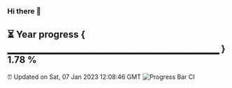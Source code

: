 ### Hi there 👋
⏳ Year progress { ▁▁▁▁▁▁▁▁▁▁▁▁▁▁▁▁▁▁▁▁▁▁▁▁▁▁▁▁▁▁ } 1.78 %
---
⏰ Updated on Sat, 07 Jan 2023 12:08:46 GMT
![Progress Bar CI](https://github.com/Moyi321/Moyi321/workflows/Progress%20Bar%20CI/badge.svg)
